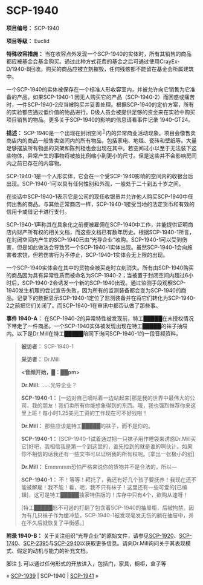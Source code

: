 # SCP-1940
                        


**项目编号：** SCP-1940

**项目等级：** Euclid

**特殊收容措施：** 当在收容点外发现一个SCP-1940的实体时，所有其销售的商品都应被基金会基金购买。通过此种方式花费的基金之后可通过使用CrayEx-D/1940-B回收。购买的商品应被立刻摧毁，任何残骸都不能留在基金会所属建筑中。

一个SCP-1940的实体被保存在一个标准人形收容室内，并被允许向它销售为它准备的产品。如果SCP-1940-1 因无人购买它的产品（SCP-1940-2）而困惑或痛苦时，一件SCP-1940-2应当被购买并妥善处理。根据SCP-1940的定价方案，所有的实验都应通过低价值的物品进行。D级人员会被提供足够的资金来在实验中购买项目销售的物品。更多关于SCP-1940的影响的信息请看事件记录 1940-GT24。

**描述：** SCP-1940是一个出现在封闭空间<sup class='footnoteref'>
 <a shape='rect' class='footnoteref' id='footnoteref-1' href='javascript:;' onclick='WIKIDOT.page.utils.scrollToReference(&apos;footnote-1&apos;)'>1</a>
</sup>内的异常商业活动现象。项目会像售卖商店内的商品一般售卖空间内的所有物品，包括家电、地毯、瓷砖和壁纸等。大量足够摆放所有物品的货架和陈列柜也会出现在其中。若空间过小以至于无法装下这些物体，异常产生的事物将被按比例缩小到更小的尺寸。但是这些并不会影响房间内之前已存在的内容物。

SCP-1940-1是一个人形实体，它会在一个受SCP-1940影响的空间内的收银台后出现。SCP-1940-1可以具有任何性别和外观，一般处于二十到五十岁之间。

在谈话中SCP-1940-1表示它是公司的现任收银员并允许他人购买SCP-1940中任何出售的商品。与其他正常商店一样，SCP-1940-1接受当地的法定货币和有效的信用卡或借记卡进行支付。

SCP-1940-1声称其在具象化之前便被雇佣在SCP-1940中工作，并能提供证明商店内财产所有权的相关文档，而这些文档已有数年历史。根据SCP-1940-1所言，在封闭空间内产生的SCP-1940已由“光导企业”收购。SCP-1940-1可以受到伤害，但是如此做法会导致另一个SCP-1940-1实体出现。虽然SCP-1940-1会向施害者求饶，但若伤害行为不停止，SCP-1940-1实体会无上限的出现。

一个SCP-1940实体会在其中的货物全被买走时立刻消失。所有由SCP-1940购买的商品因为具有异常性质而被命名为SCP-1940-2；当被置于封闭空间内超过6小时后，SCP-1940-2会诱发一个新的SCP-1940出现。通过监测手段观察SCP-1940发生机理的尝试宣告失败，因为所有的监测装备都会变为SCP-1940的商品。记录下的数据显示SCP-1940-1定位了监测装备并在将它们转化为SCP-1940-2之前把它们关闭了。而SCP-1940-1在审讯中都否认做了那些事。

**事件 1940-A：** 在SCP-1940-2的异常特性被发现前，特工█████在未授权情况下带走了一件商品。一个SCP-1940实体被发现出现在特工█████的袜子抽屉内。以下是Dr.Mill在特工█████陪同下询问SCP-1940-1的一段音频资料。


> **被访者：** SCP-1940-1
> 
> **采访者：** Dr.Mill
> 
> **<音频开始，█：██pm>** 
> 
> **Dr.Mill:** ……光导企业？
> 
> **SCP-1940-1：** [一边对自己嘀咕着一边站起来]那是我的世界中最伟大的公司，我的朋友！我们卖所有你能想象得到的东西。哦，我也强烈推荐你来这里上班！每小时1.25美元工资的工作现在可不好找啦！
> 
> **Dr.Mill：** 那些应该是特工█████的袜子，而不是你的。
> 
> **SCP-1940-1：** [SCP-1940-1试着通过把一只袜子用作睡袋来诱惑Dr.Mill买它]好吧，我相信我是第一个到这里的，谁先捡到的就是谁的啊伙计。如果你不相信的话我还有一些文书可以证明我的所有权呢。[拿出一张极小的纸]
> 
> **Dr.Mill：** Emmmmm恐怕严格来说你的货物并不是合法的，所以—
> 
> **SCP-1940-1：** 不！等等！拜托了，我还有好几个孩子要抚养！我现在还不能被解雇！我不能！看，呃，我不只有袜子！这里还有一些可爱的[已编辑]，这可是特工█████独家特供版的！库存中只有4个，欲购从速呀！
> 
> [特工█████怒不可遏的打翻了包含着SCP-1940的抽屉柜，后被拘禁。因为有几只袜子作为缓冲垫，SCP-1940-1被发现毫发无伤的躺在抽屉中，并在不久后就恢复了平衡感。]
> 

**附录 1940-B：**  关于关注组织“光导企业”的原始文件，请参见[SCP-1920](/scp-1920)、[SCP-1740](/scp-1740)、<a shape='rect' class='newpage' href='/scp-2395'>SCP-2395</a>与[SCP-2940](/scp-2940)以获取更多信息。请向Dr.Mill询问关于其表现模式、假定的动机与能力的补充文档。


脚注
<a shape='rect' href='javascript:;' onclick='WIKIDOT.page.utils.scrollToReference(&apos;footnoteref-1&apos;)'>1</a>. 可以通过任何形式的开放进入，包括门，家具，橱柜，盒子等



« [SCP-1939](/scp-1939) | SCP-1940 | [SCP-1941](/scp-1941) »





                    